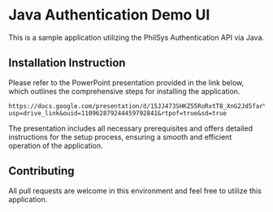 # Java Authentication Demo UI

This is a sample application utilizing the PhilSys Authentication API via Java.

## Installation Instruction
Please refer to the PowerPoint presentation provided in the link below, which outlines the comprehensive steps for installing the application.
```
https://docs.google.com/presentation/d/15JJ473SHKZ55RoRxtT8_XnG2Jd5farYU/edit?usp=drive_link&ouid=110962879244459792841&rtpof=true&sd=true
```
The presentation includes all necessary prerequisites and offers detailed instructions for the setup process, ensuring a smooth and efficient operation of the application.
## Contributing
All pull requests are welcome in this environment and feel free to utilize this application.